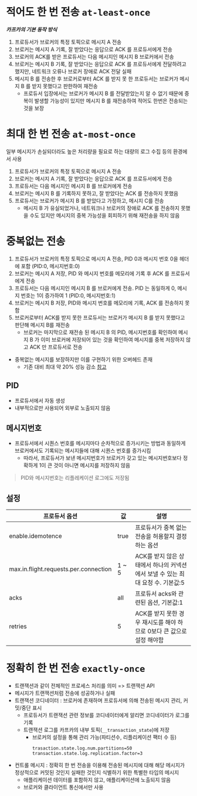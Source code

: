 # 적어도 한 번 전송 `at-least-once`
***카프카의 기본 동작 방식***

1. 프로듀서가 브로커의 특정 토픽으로 메시지 A 전송
2. 브로커는 메시지 A 기록, 잘 받았다는 응답으로 ACK 를 프로듀서에게 전송
3. 브로커의 ACK를 받은 프로듀서는 다음 메시지인 메시지 B 브로커에서 전송
4. 브로커는 메시지 B 기록, 잘 받았다는 응답으로 ACK 를 프로듀서에게 전달하려고 했지만, 네트워크 오류나 브로커 장애로 ACK 전달 실패
5. 메시지 B 를 전송한 후 브로커로부터 ACK 를 받지 못 한 프로듀서는 브로커가 메시지 B 를 받지 못했다고 판한하여 재전송
    - 프로듀서 입장에서는 브로커가 메시지 B 를 전달받았는지 알 수 없기 때문에 중복이 발생할 가능성이 있지만 메시지 B 를 재전송하여 적어도 한번은 전송되는 것을 보장

# 최대 한 번 전송 `at-most-once`
일부 메시지가 손실되더라도 높은 처리량을 필요로 하는 대량의 로그 수집 등의 환경에서 사용

1. 프로듀서가 브로커의 특정 토픽으로 메시지 A 전송
2. 브로커는 메시지 A 기록, 잘 받았다는 응답으로 ACK 를 프로듀서에게 전송
3. 프로듀서는 다음 메시지인 메시지 B 를 브로커에게 전송
4. 브로커는 메시지 B 를 기록하지 못하고, 잘 받았다는 ACK 를 전송하지 못했음
5. 프로듀서는 브로커가 메시지 B 를 받았다고 가정하고, 메시지 C를 전송
    - 메시지 B 가 유실되었거나, 네트워크나 브로커의 장애로 ACK 를 전송하지 못했을 수도 있지만 메시지의 중복 가능성을 회피하기 위해 재전송을 하지 않음

# 중복없는 전송
1. 프로듀서가 브로커의 특정 토픽으로 메시지 A 전송, PID 0과 메시지 번호 0을 헤더에 포함 (PID:0, 메시지번호:0)
2. 브로커는 메시지 A 저장, PID 와 메시지 번호를 메모리에 기록 후 ACK 를 프로듀서에게 전송
3. 프로듀서는 다음 메시지인 메시지 B 를 브로커에게 전송. PID 는 동일하게 0, 메시지 번호는 1이 증가하여 1 (PID:0, 메시지번호:1)
4. 브로커는 메시지 B 저장, PID와 메시지 번호를 메모리에 기록, ACK 를 전송하지 못함
5. 브로커로부터 ACK를 받지 못한 프로듀서는 브로커가 메시지 B 를 받지 못했다고 판단해 메시지 B를 재전송
    - 브로커는 마지막으로 재전송 된 메시지 B 의 PID, 메시지번호를 확인하여 메시지 B 가 이미 브로커에 저장되어 있는 것을 확인하여 메시지를 중복 저장하지 않고 ACK 만 프로듀서로 전송

- 중복없는 메시지를 보장하지만 이를 구현하기 위한 오버헤드 존재
  - 기존 대비 최대 약 20% 성능 감소 [참고](https://www.confluent.io/blog/exactly-once-semantics-are-possible-heres-how-apache-kafka-does-it/)

## PID
- 프로듀서에서 자동 생성
- 내부적으로만 사용되어 외부로 노출되지 않음

## 메시지번호
- 프로듀서에서 시퀀스 번호를 메시지마다 순차적으로 증가시키는 방법과 동일하게 브로커에서도 기록되는 메시지들에 대해 시퀀스 번호를 증가시킴
  - 따라서, 프로듀서가 보낸 메시지번호가 브로커가 갖고 있는 메시지번호보다 정확하게 1이 큰 것이 아니면 메시지를 저장하지 않음

> PID와 메시지번호는 리플레케이션 로그에도 저장됨

## 설정
|프로듀서 옵션|값|설명|
|--|--|--|
|enable.idemotence|true|프로듀서가 중복 없는 전송을 허용할지 결정하는 옵션|
|max.in.flight.requests.per.connection|1 ~ 5|ACK를 받지 않은 상태에서 하나의 커넥션에서 보낼 수 있는 최대 요청 수. 기본값:5|
|acks|all|프로듀서 acks와 관련된 옵션, 기본값:1|
|retries|5|ACK를 받지 못한 경우 재시도를 해야 하므로 0보다 큰 값으로 설정 해야함|

# 정확히 한 번 전송 `exactly-once`
- 트랜잭션과 같이 전체적인 프로세스 처리를 의미 => 트랜잭션 API
- 메시지가 트랜잭션처럼 전송에 성공하거나 실패
- 트랜잭션 코디네이터 : 브로커에 존재하며 프로듀서에 의해 전송된 메시지 관리, 커밋/중단 표시
  - 프로듀서가 트랜잭션 관련 정보를 코디네이터에게 알리면 코디네이터가 로그를 기록
  - 트랜잭션 로그를 카프카의 내부 토픽(`__transaction_state`)에 저장
    - 브로커의 설정을 통해 관리 가능(파티션수, 리플리케이션 팩터 수 등)
      ```
      trasaction.state.log.num.partitions=50
      transaction.state.log.replication.factor=3
      ```
- 컨트롤 메시지 : 정확히 한 번 전송을 이용해 전송된 메시지에 대해 해당 메시지가 정상적으로 커밋된 것인지 실패한 것인지 식별하기 위한 특별한 타입의 메시지
  - 애플리케이션 데이터를 포함하지 않고, 애플리케이션에 노출되지 않음
  - 브로커와 클라이언트 통신에서만 사용

